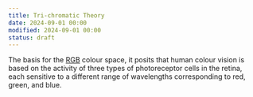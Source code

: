 ```yaml
---
title: Tri-chromatic Theory
date: 2024-09-01 00:00
modified: 2024-09-01 00:00
status: draft
---
```


The basis for the [RGB](rgb.md) colour space, it posits that human colour vision is based on the activity of three types of photoreceptor cells in the retina, each sensitive to a different range of wavelengths corresponding to red, green, and blue.